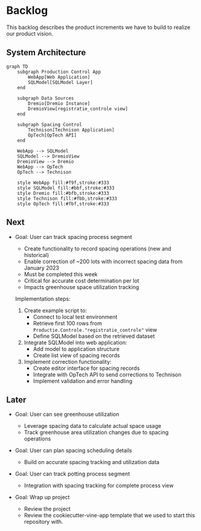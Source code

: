 # Backlog

This backlog describes the product increments we have to build to realize our product vision.

## System Architecture

```mermaid
graph TD
    subgraph Production Control App
        WebApp[Web Application]
        SQLModel[SQLModel Layer]
    end
    
    subgraph Data Sources
        Dremio[Dremio Instance]
        DremioView[registratie_controle view]
    end
    
    subgraph Spacing Control
        Technison[Technison Application]
        OpTech[OpTech API]
    end

    WebApp --> SQLModel
    SQLModel --> DremioView
    DremioView --> Dremio
    WebApp --> OpTech
    OpTech --> Technison

    style WebApp fill:#f9f,stroke:#333
    style SQLModel fill:#bbf,stroke:#333
    style Dremio fill:#bfb,stroke:#333
    style Technison fill:#fbb,stroke:#333
    style OpTech fill:#fbf,stroke:#333
```

## Next

- Goal: User can track spacing process segment
  - Create functionality to record spacing operations (new and historical)
  - Enable correction of ~200 lots with incorrect spacing data from January 2023
  - Must be completed this week
  - Critical for accurate cost determination per lot
  - Impacts greenhouse space utilization tracking
  
  Implementation steps:
  1. Create example script to:
     - Connect to local test environment
     - Retrieve first 100 rows from `Productie.Controle."registratie_controle"` view
     - Define SQLModel based on the retrieved dataset
  2. Integrate SQLModel into web application:
     - Add model to application structure
     - Create list view of spacing records
  3. Implement correction functionality:
     - Create editor interface for spacing records
     - Integrate with OpTech API to send corrections to Technison
     - Implement validation and error handling

## Later

- Goal: User can see greenhouse utilization
  - Leverage spacing data to calculate actual space usage
  - Track greenhouse area utilization changes due to spacing operations
  
- Goal: User can plan spacing scheduling details
  - Build on accurate spacing tracking and utilization data
  
- Goal: User can track potting process segment
  - Integration with spacing tracking for complete process view
  
- Goal: Wrap up project
  - Review the project
  - Review the cookiecutter-vine-app template that we used to start this repository with.
